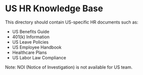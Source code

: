 # US HR Knowledge Base

This directory should contain US-specific HR documents such as:
- US Benefits Guide
- 401(k) Information
- US Leave Policies
- US Employee Handbook
- Healthcare Plans
- US Labor Law Compliance

Note: NOI (Notice of Investigation) is not available for US team.
